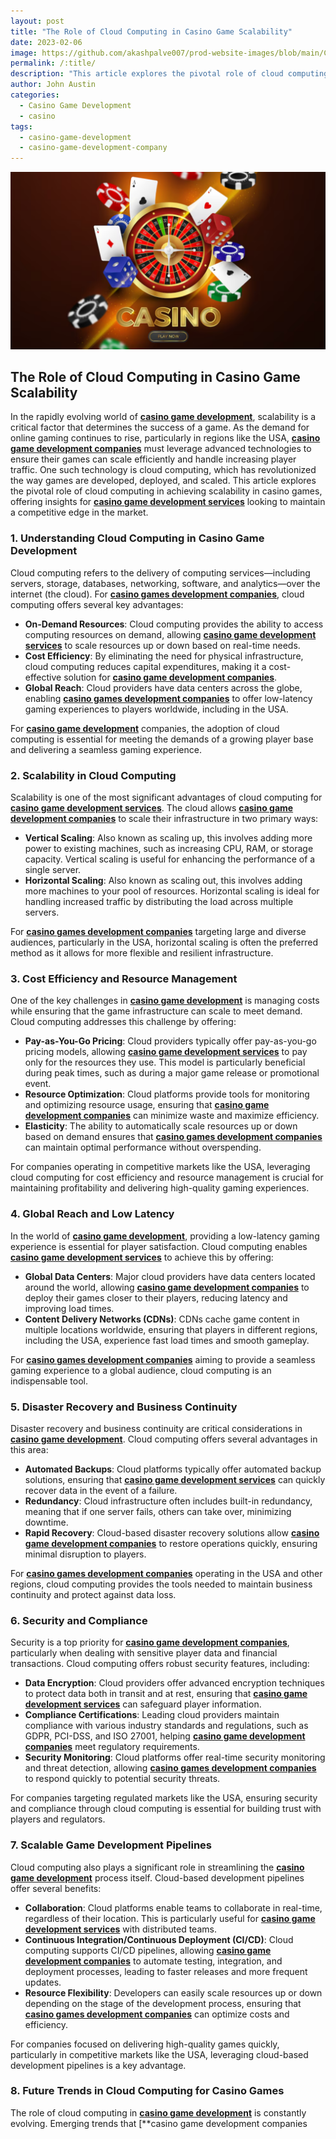 ```yaml
---
layout: post
title: "The Role of Cloud Computing in Casino Game Scalability"
date: 2023-02-06
image: https://github.com/akashpalve007/prod-website-images/blob/main/Casino%20Games%20(1).png?raw=true
permalink: /:title/
description: "This article explores the pivotal role of cloud computing in achieving scalability in casino games."
author: John Austin
categories: 
  - Casino Game Development
  - casino
tags:
  - casino-game-development
  - casino-game-development-company
---
```

![Casino Games](https://github.com/akashpalve007/prod-website-images/blob/main/Casino%20Games%20(1).png?raw=true)

## The Role of Cloud Computing in Casino Game Scalability

In the rapidly evolving world of [**casino game development**](https://sdlccorp.com/services/games/casino-game-development-company/), scalability is a critical factor that determines the success of a game. As the demand for online gaming continues to rise, particularly in regions like the USA, [**casino game development companies**](https://sdlccorp.com/services/games/casino-game-development-company/) must leverage advanced technologies to ensure their games can scale efficiently and handle increasing player traffic. One such technology is cloud computing, which has revolutionized the way games are developed, deployed, and scaled. This article explores the pivotal role of cloud computing in achieving scalability in casino games, offering insights for [**casino game development services**](https://sdlccorp.com/services/games/casino-game-development-company/) looking to maintain a competitive edge in the market.

### 1. **Understanding Cloud Computing in Casino Game Development**

Cloud computing refers to the delivery of computing services—including servers, storage, databases, networking, software, and analytics—over the internet (the cloud). For [**casino games development companies**](https://sdlccorp.com/services/games/casino-game-development-company/), cloud computing offers several key advantages:

- **On-Demand Resources**: Cloud computing provides the ability to access computing resources on demand, allowing [**casino game development services**](https://sdlccorp.com/services/games/casino-game-development-company/) to scale resources up or down based on real-time needs.
- **Cost Efficiency**: By eliminating the need for physical infrastructure, cloud computing reduces capital expenditures, making it a cost-effective solution for [**casino game development companies**](https://sdlccorp.com/services/games/casino-game-development-company/).
- **Global Reach**: Cloud providers have data centers across the globe, enabling [**casino games development companies**](https://sdlccorp.com/services/games/casino-game-development-company/) to offer low-latency gaming experiences to players worldwide, including in the USA.

For [**casino game development**](https://sdlccorp.com/services/games/casino-game-development-company/) companies, the adoption of cloud computing is essential for meeting the demands of a growing player base and delivering a seamless gaming experience.

### 2. **Scalability in Cloud Computing**

Scalability is one of the most significant advantages of cloud computing for [**casino game development services**](https://sdlccorp.com/services/games/casino-game-development-company/). The cloud allows [**casino game development companies**](https://sdlccorp.com/services/games/casino-game-development-company/) to scale their infrastructure in two primary ways:

- **Vertical Scaling**: Also known as scaling up, this involves adding more power to existing machines, such as increasing CPU, RAM, or storage capacity. Vertical scaling is useful for enhancing the performance of a single server.
- **Horizontal Scaling**: Also known as scaling out, this involves adding more machines to your pool of resources. Horizontal scaling is ideal for handling increased traffic by distributing the load across multiple servers.

For [**casino games development companies**](https://sdlccorp.com/services/games/casino-game-development-company/) targeting large and diverse audiences, particularly in the USA, horizontal scaling is often the preferred method as it allows for more flexible and resilient infrastructure.

### 3. **Cost Efficiency and Resource Management**

One of the key challenges in [**casino game development**](https://sdlccorp.com/services/games/casino-game-development-company/) is managing costs while ensuring that the game infrastructure can scale to meet demand. Cloud computing addresses this challenge by offering:

- **Pay-as-You-Go Pricing**: Cloud providers typically offer pay-as-you-go pricing models, allowing [**casino game development services**](https://sdlccorp.com/services/games/casino-game-development-company/) to pay only for the resources they use. This model is particularly beneficial during peak times, such as during a major game release or promotional event.
- **Resource Optimization**: Cloud platforms provide tools for monitoring and optimizing resource usage, ensuring that [**casino game development companies**](https://sdlccorp.com/services/games/casino-game-development-company/) can minimize waste and maximize efficiency.
- **Elasticity**: The ability to automatically scale resources up or down based on demand ensures that [**casino games development companies**](https://sdlccorp.com/services/games/casino-game-development-company/) can maintain optimal performance without overspending.

For companies operating in competitive markets like the USA, leveraging cloud computing for cost efficiency and resource management is crucial for maintaining profitability and delivering high-quality gaming experiences.

### 4. **Global Reach and Low Latency**

In the world of [**casino game development**](https://sdlccorp.com/services/games/casino-game-development-company/), providing a low-latency gaming experience is essential for player satisfaction. Cloud computing enables [**casino game development services**](https://sdlccorp.com/services/games/casino-game-development-company/) to achieve this by offering:

- **Global Data Centers**: Major cloud providers have data centers located around the world, allowing [**casino game development companies**](https://sdlccorp.com/services/games/casino-game-development-company/) to deploy their games closer to their players, reducing latency and improving load times.
- **Content Delivery Networks (CDNs)**: CDNs cache game content in multiple locations worldwide, ensuring that players in different regions, including the USA, experience fast load times and smooth gameplay.

For [**casino games development companies**](https://sdlccorp.com/services/games/casino-game-development-company/) aiming to provide a seamless gaming experience to a global audience, cloud computing is an indispensable tool.

### 5. **Disaster Recovery and Business Continuity**

Disaster recovery and business continuity are critical considerations in [**casino game development**](https://sdlccorp.com/services/games/casino-game-development-company/). Cloud computing offers several advantages in this area:

- **Automated Backups**: Cloud platforms typically offer automated backup solutions, ensuring that [**casino game development services**](https://sdlccorp.com/services/games/casino-game-development-company/) can quickly recover data in the event of a failure.
- **Redundancy**: Cloud infrastructure often includes built-in redundancy, meaning that if one server fails, others can take over, minimizing downtime.
- **Rapid Recovery**: Cloud-based disaster recovery solutions allow [**casino game development companies**](https://sdlccorp.com/services/games/casino-game-development-company/) to restore operations quickly, ensuring minimal disruption to players.

For [**casino games development companies**](https://sdlccorp.com/services/games/casino-game-development-company/) operating in the USA and other regions, cloud computing provides the tools needed to maintain business continuity and protect against data loss.

### 6. **Security and Compliance**

Security is a top priority for [**casino game development companies**](https://sdlccorp.com/services/games/casino-game-development-company/), particularly when dealing with sensitive player data and financial transactions. Cloud computing offers robust security features, including:

- **Data Encryption**: Cloud providers offer advanced encryption techniques to protect data both in transit and at rest, ensuring that [**casino game development services**](https://sdlccorp.com/services/games/casino-game-development-company/) can safeguard player information.
- **Compliance Certifications**: Leading cloud providers maintain compliance with various industry standards and regulations, such as GDPR, PCI-DSS, and ISO 27001, helping [**casino game development companies**](https://sdlccorp.com/services/games/casino-game-development-company/) meet regulatory requirements.
- **Security Monitoring**: Cloud platforms offer real-time security monitoring and threat detection, allowing [**casino games development companies**](https://sdlccorp.com/services/games/casino-game-development-company/) to respond quickly to potential security threats.

For companies targeting regulated markets like the USA, ensuring security and compliance through cloud computing is essential for building trust with players and regulators.

### 7. **Scalable Game Development Pipelines**

Cloud computing also plays a significant role in streamlining the [**casino game development**](https://sdlccorp.com/services/games/casino-game-development-company/) process itself. Cloud-based development pipelines offer several benefits:

- **Collaboration**: Cloud platforms enable teams to collaborate in real-time, regardless of their location. This is particularly useful for [**casino game development services**](https://sdlccorp.com/services/games/casino-game-development-company/) with distributed teams.
- **Continuous Integration/Continuous Deployment (CI/CD)**: Cloud computing supports CI/CD pipelines, allowing [**casino game development companies**](https://sdlccorp.com/services/games/casino-game-development-company/) to automate testing, integration, and deployment processes, leading to faster releases and more frequent updates.
- **Resource Flexibility**: Developers can easily scale resources up or down depending on the stage of the development process, ensuring that [**casino games development companies**](https://sdlccorp.com/services/games/casino-game-development-company/) can optimize costs and efficiency.

For companies focused on delivering high-quality games quickly, particularly in competitive markets like the USA, leveraging cloud-based development pipelines is a key advantage.

### 8. **Future Trends in Cloud Computing for Casino Games**

The role of cloud computing in [**casino game development**](https://sdlccorp.com/services/games/casino-game-development-company/) is constantly evolving. Emerging trends that [**casino game development companies


